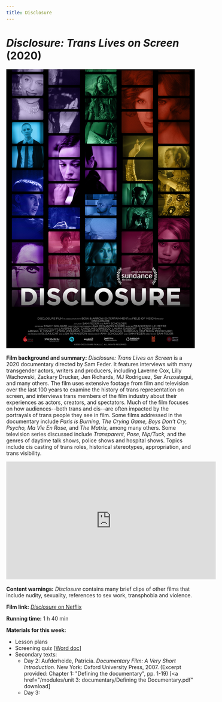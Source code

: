 ```yaml
---
title: Disclosure
---
```

# *Disclosure: Trans Lives on Screen* (2020)

<a href="/modules/unit 3: documentary/disclosure.jpg">
<img src="/modules/unit 3: documentary/disclosure.jpg" class="poster">
</a>

**Film background and summary:** *Disclosure: Trans Lives on Screen* is a 2020 documentary directed by Sam Feder. It features interviews with many transgender actors, writers and producers, including Laverne Cox, Lilly Wachowski, Zackary Drucker, Jen Richards, MJ Rodriguez, Ser Anzoategui, and many others. The film uses extensive footage from film and television over the last 100 years to examine the history of trans representation on screen, and interviews trans members of the film industry about their experiences as actors, creators, and spectators. Much of the film focuses on how audiences--both trans and cis--are often impacted by the portrayals of trans people they see in film. Some films addressed in the documentary include *Paris is Burning,* *The Crying Game,* *Boys Don't Cry,* *Psycho,* *Ma Vie En Rose,* and *The Matrix,* among many others. Some television series discussed include *Transparent,* *Pose,* *Nip/Tuck,* and the genres of daytime talk shows, police shows and hospital shows. Topics include cis casting of trans roles, historical stereotypes, appropriation, and trans visibility.

<div class="video-container">
<iframe width="560" height="315" src="https://www.youtube.com/embed/2eF4m5AJhpA" frameborder="0" allow="accelerometer; autoplay; clipboard-write; encrypted-media; gyroscope; picture-in-picture" allowfullscreen></iframe>
</div>

**Content warnings:** *Disclosure* contains many brief clips of other films that include nudity, sexuality, references to sex work, transphobia and violence.

**Film link:** [*Disclosure* on Netflix](https://www.netflix.com/watch/81284247?trackId=13752289&tctx=0%2C0%2Cc52788b3e7134c279c86d6bb968bf169db8c2c48%3A7e15f0ee95e1636836223efbf3f0334f91377b42%2Cc52788b3e7134c279c86d6bb968bf169db8c2c48%3A7e15f0ee95e1636836223efbf3f0334f91377b42%2Cunknown%2C)

**Running time:** 1 h 40 min

**Materials for this week:**
* Lesson plans
* Screening quiz [<a href="/modules/unit 3: documentary/Disclosure Quiz.docx" download>Word doc</a>]
* Secondary texts:
    * Day 2: Aufderheide, Patricia. *Documentary Film: A Very Short Introduction.* New York: Oxford University Press, 2007. (Excerpt provided: Chapter 1: "Defining the documentary", pp. 1-19) [<a href="/modules/unit 3: documentary/Defining the Documentary.pdf" download</a>]
    * Day 3:

